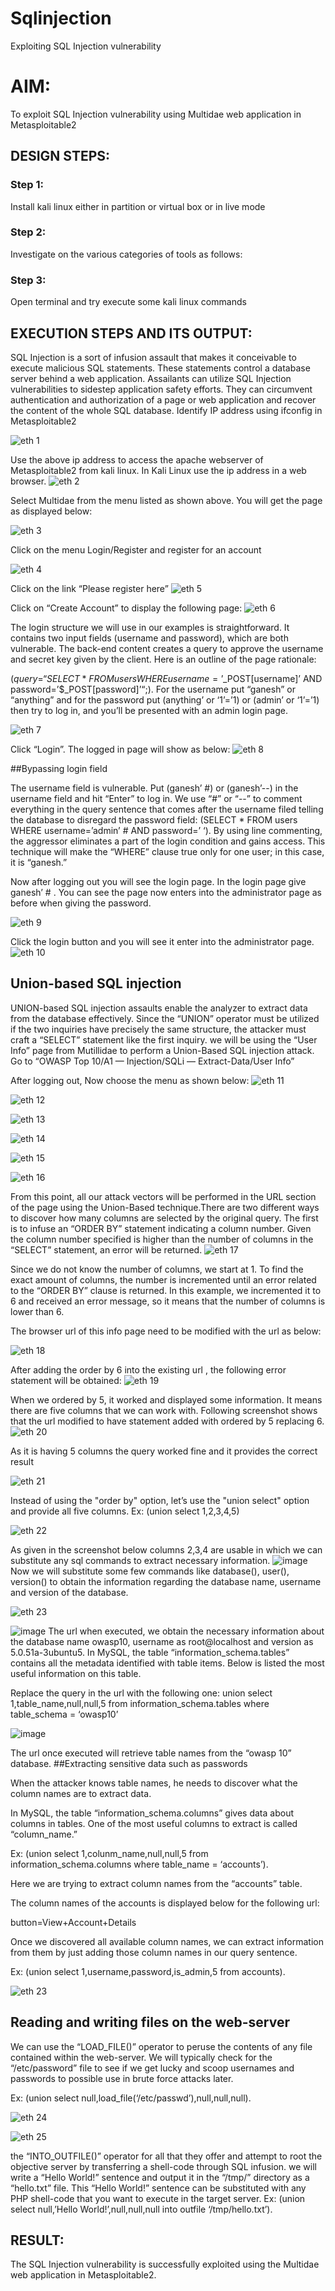 # Sqlinjection
Exploiting SQL Injection vulnerability

# AIM:
To exploit SQL Injection vulnerability using Multidae web application in Metasploitable2

## DESIGN STEPS:

### Step 1:

Install kali linux either in partition or virtual box or in live mode


### Step 2:

Investigate on the various categories of tools as follows:

### Step 3:

Open terminal and try execute some kali linux commands

## EXECUTION STEPS AND ITS OUTPUT:

SQL Injection is a sort of infusion assault that makes it conceivable to execute malicious SQL statements. These statements control a database server behind a web application. Assailants can utilize SQL Injection vulnerabilities to sidestep application safety efforts. They can circumvent authentication and authorization of a page or web application and recover the content of the whole SQL database. 
Identify IP address using ifconfig in Metasploitable2

![eth 1](https://github.com/user-attachments/assets/b4b24e48-2a5b-4458-a638-6c09203a098f)

Use the above ip address to access the apache webserver of Metasploitable2 from kali linux. In Kali Linux use the ip address in a web browser.
![eth 2](https://github.com/user-attachments/assets/9321a31c-d3e1-4e86-89f8-d13131bd0626)

Select Multidae from the menu listed as shown above. You will get the page as displayed below:

![eth 3](https://github.com/user-attachments/assets/d53e0639-45cc-4134-a800-2d781da7b37e)

Click on the menu Login/Register and register for an account


![eth 4](https://github.com/user-attachments/assets/0df0b2b0-ede2-4d78-b65e-f40b6f3730ec)

Click on the link “Please register here”
![eth 5](https://github.com/user-attachments/assets/a0d62123-cc15-44b8-98f7-261f5aef3f46)

Click on “Create Account” to display the following page:
![eth 6](https://github.com/user-attachments/assets/94959104-e793-4a97-b024-ecb352a63195)

The login structure we will use in our examples is straightforward. It contains two input fields (username and password), which are both vulnerable. The back-end content creates a query to approve the username and secret key given by the client. Here is an outline of the page rationale:

($query = “SELECT * FROM users WHERE username=’$_POST[username]’ AND password=’$_POST[password]’“;).
 For the username put “ganesh” or “anything” and for the password put (anything’ or ‘1’=’1) or (admin’ or ‘1’=’1) then try to log in, and you’ll be presented with an admin login page.


![eth 7](https://github.com/user-attachments/assets/bfd773f8-bbf1-4140-b41f-a0b40d029bf2)


Click “Login”. The logged in page will show as below:
![eth 8](https://github.com/user-attachments/assets/579cbbb1-e87e-45c0-a171-78969021bbc7)



##Bypassing login field

The username field is vulnerable. Put (ganesh’ #) or (ganesh’--) in the username field and hit “Enter” to log in. We use “#” or “--” to comment everything in the query sentence that comes after the username filed telling the database to disregard the password field: (SELECT * FROM users WHERE username=’admin’ # AND password=’ ‘). By using line commenting, the aggressor eliminates a part of the login condition and gains access. This technique will make the “WHERE” clause true only for one user; in this case, it is “ganesh.”

Now after logging out you will see the login page. In the login page give ganesh’ # . You can see the page now enters into the administrator page as before when giving the password. 

![eth 9](https://github.com/user-attachments/assets/bca4de09-9e64-4e1b-8d8d-1209de3f1861)

Click the login button and you will see it enter into the administrator page.
![eth 10](https://github.com/user-attachments/assets/cd8f1fb7-8ade-429a-bd06-6c41d54697ba)


## Union-based SQL injection
UNION-based SQL injection assaults enable the analyzer to extract data from the database effectively. Since the “UNION” operator must be utilized if the two inquiries have precisely the same structure, the attacker must craft a “SELECT” statement like the first inquiry. 
we will be using the “User Info” page from Mutillidae to perform a Union-Based SQL injection attack. Go to “OWASP Top 10/A1 — Injection/SQLi — Extract-Data/User Info” 

After logging out, Now choose the menu as shown below:
![eth 11](https://github.com/user-attachments/assets/6cf42cb0-3a38-4794-9ff8-61f164fb325a)

![eth 12](https://github.com/user-attachments/assets/de253853-ba44-4f5a-8ad4-93daba3c303e)


![eth 13](https://github.com/user-attachments/assets/6987283a-41fe-4dee-9324-0a74a7061f0a)

![eth 14](https://github.com/user-attachments/assets/c3a6a88f-21a8-4a39-b5a1-b36159bb995c)


![eth 15](https://github.com/user-attachments/assets/3a2264b9-f99b-4ba7-b0db-9c5dcf849ff8)

![eth 16](https://github.com/user-attachments/assets/337a5f06-7aad-49ce-bffa-8344629b833e)

From this point, all our attack vectors will be performed in the URL section of the page using the Union-Based technique.There are two different ways to discover how many columns are selected by the original query. The first is to infuse an “ORDER BY” statement indicating a column number. Given the column number specified is higher than the number of columns in the “SELECT” statement, an error will be returned.
![eth 17](https://github.com/user-attachments/assets/b9dea006-4b7b-4cd5-926f-2e0c51c0bdc4)


Since we do not know the number of columns, we start at 1. To find the exact amount of columns, the number is incremented until an error related to the “ORDER BY” clause is returned. In this example, we incremented it to 6 and received an error message, so it means that the number of columns is lower than 6.

The browser url of this info page need to be modified with the url as below:



![eth 18](https://github.com/user-attachments/assets/0663c319-804d-40dd-a495-f0bf260f52c1)

After adding the order by 6 into the existing url , the following error statement will be obtained:
![eth 19](https://github.com/user-attachments/assets/5bf3bf4b-b506-42cc-b27f-329240cc0e6b)



When we ordered by 5, it worked and displayed some information. It means there are five columns that we can work with. Following screenshot shows that the url modified to have statement added with ordered by 5 replacing 6.
![eth 20](https://github.com/user-attachments/assets/292a406b-2147-4f61-ade7-9e9f2aeadca9)


 As it is having 5 columns the query worked fine and it provides the correct result


![eth 21](https://github.com/user-attachments/assets/6a2e4ebd-4cc3-4395-9464-c5b5236081aa)


Instead of using the "order by" option, let’s use the "union select" option and provide all five columns. Ex: (union select 1,2,3,4,5)

![eth 22](https://github.com/user-attachments/assets/925e5d0a-8563-4b0b-8136-55e342260fbc)

As given in the screenshot below columns 2,3,4 are usable in which we can substitute any sql commands to extract necessary information.
![image](https://github.com/vatsan143/sqlinjection/assets/147368204/7079a658-8985-4a79-b6ce-fc9fc82ab461)
 Now we will substitute some few commands like database(), user(), version() to obtain the information regarding the database name, username and version of the database.



![eth 23](https://github.com/user-attachments/assets/99167fd6-c5ec-4ee3-8dac-66216191339d)

![image](https://github.com/vatsan143/sqlinjection/assets/147368204/aa264de1-ed65-498d-96fd-98da9d720b16)
The url when executed, we obtain the necessary information about the database name owasp10, username as root@localhost and version as 5.0.51a-3ubuntu5.
In MySQL, the table “information_schema.tables” contains all the metadata identified with table items. Below is listed the most useful information on this table.

Replace the query in the url with the following one:
union select 1,table_name,null,null,5 from information_schema.tables where table_schema = ‘owasp10’



![image](https://github.com/vatsan143/sqlinjection/assets/147368204/6cccd0b2-1c0a-41a3-b336-e9566552a16b)

The url once executed will  retrieve table names from the “owasp 10” database.
##Extracting sensitive data such as passwords 

When the attacker knows table names, he needs to discover what the column names are to extract data.

In MySQL, the table “information_schema.columns” gives data about columns in tables. One of the most useful columns to extract is called “column_name.”

Ex: (union select 1,colunm_name,null,null,5 from information_schema.columns where table_name = ‘accounts’).

Here we are trying to extract column names from the “accounts” table.

The column names of the accounts is displayed below for the following url:

button=View+Account+Details 


Once we discovered all available column names, we can extract information from them by just adding those column names in our query sentence.

Ex: (union select 1,username,password,is_admin,5 from accounts).

![eth 23](https://github.com/user-attachments/assets/5c8bb7fe-2dee-44c9-849a-dcd8688faa1d)


## Reading and writing files on the web-server
We can use the “LOAD_FILE()” operator to peruse the contents of any file contained within the web-server. We will typically check for the “/etc/password” file to see if we get lucky and scoop usernames and passwords to possible use in brute force attacks later.

Ex: (union select null,load_file(‘/etc/passwd’),null,null,null).

![eth 24](https://github.com/user-attachments/assets/8722c01f-f884-419a-ab92-c770a4010660)

![eth 25](https://github.com/user-attachments/assets/1fba1f32-b37d-4f6f-8113-eef2f60f4b5d)


the “INTO_OUTFILE()” operator for all that they offer and attempt to root the objective server by transferring a shell-code through SQL infusion. we will write a “Hello World!” sentence and output it in the “/tmp/” directory as a “hello.txt” file. This “Hello World!” sentence can be substituted with any PHP shell-code that you want to execute in the target server.
Ex: (union select null,’Hello World!’,null,null,null into outfile ‘/tmp/hello.txt’).



## RESULT:
The SQL Injection vulnerability is successfully exploited using the Multidae web application in Metasploitable2.
